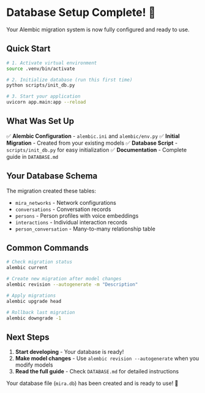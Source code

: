 # Database Setup Complete! 🎉

Your Alembic migration system is now fully configured and ready to use.

## Quick Start

```bash
# 1. Activate virtual environment
source .venv/bin/activate

# 2. Initialize database (run this first time)
python scripts/init_db.py

# 3. Start your application
uvicorn app.main:app --reload
```

## What Was Set Up

✅ **Alembic Configuration** - `alembic.ini` and `alembic/env.py`
✅ **Initial Migration** - Created from your existing models
✅ **Database Script** - `scripts/init_db.py` for easy initialization
✅ **Documentation** - Complete guide in `DATABASE.md`

## Your Database Schema

The migration created these tables:
- `mira_networks` - Network configurations
- `conversations` - Conversation records
- `persons` - Person profiles with voice embeddings
- `interactions` - Individual interaction records
- `person_conversation` - Many-to-many relationship table

## Common Commands

```bash
# Check migration status
alembic current

# Create new migration after model changes
alembic revision --autogenerate -m "Description"

# Apply migrations
alembic upgrade head

# Rollback last migration
alembic downgrade -1
```

## Next Steps

1. **Start developing** - Your database is ready!
2. **Make model changes** - Use `alembic revision --autogenerate` when you modify models
3. **Read the full guide** - Check `DATABASE.md` for detailed instructions

Your database file (`mira.db`) has been created and is ready to use! 🚀
